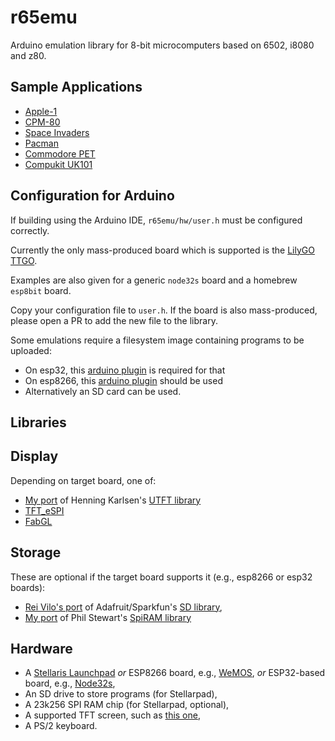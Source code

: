 r65emu
======

Arduino emulation library for 8-bit microcomputers based on 6502, i8080 and z80.

Sample Applications
-------------------
- [Apple-1](https://github.com/jscrane/Apple1)
- [CPM-80](https://github.com/jscrane/cpm80)
- [Space Invaders](https://github.com/jscrane/invaders)
- [Pacman](https://github.com/jscrane/pacman)
- [Commodore PET](https://github.com/jscrane/PET)
- [Compukit UK101](https://github.com/jscrane/UK101)

Configuration for Arduino
--------------
If building using the Arduino IDE, `r65emu/hw/user.h` must be configured correctly.

Currently the only mass-produced board which is supported is the 
[LilyGO TTGO](https://www.tinytronics.nl/shop/en/development-boards/microcontroller-boards/with-wi-fi/lilygo-ttgo-vga32-esp32).

Examples are also given for a generic `node32s` board and a homebrew `esp8bit` board.

Copy your configuration file to `user.h`. If the board is also mass-produced, please open a PR to add the new file to the library.

Some emulations require a filesystem image containing programs to be uploaded:
- On esp32, this [arduino plugin](https://github.com/me-no-dev/arduino-esp32fs-plugin) is required for that
- On esp8266, this [arduino plugin](https://github.com/esp8266/arduino-esp8266fs-plugin) should be used
- Alternatively an SD card can be used.

Libraries
---------

Display
--------
Depending on target board, one of:
- [My port](https://github.com/jscrane/UTFT-Energia) of Henning Karlsen's [UTFT library](http://www.rinkydinkelectronics.com/library.php?id=51)
- [TFT_eSPI](https://github.com/Bodmer/TFT_eSPI)
- [FabGL](https://github.com/fdivitto/FabGL)

Storage
--------
These are optional if the target board supports it (e.g., esp8266 or esp32 boards):
- [Rei Vilo's port](https://github.com/rei-vilo/SD_TM4C) of Adafruit/Sparkfun's [SD library](https://github.com/adafruit/SD),
- [My port](https://github.com/jscrane/SpiRAM) of Phil Stewart's [SpiRAM library](http://playground.arduino.cc/Main/SpiRAM)

Hardware
---------
- A [Stellaris Launchpad](http://www.energia.nu/Guide_StellarisLaunchPad.html) _or_ 
ESP8266 board, e.g., [WeMOS](https://www.wemos.cc/en/latest/d1/d1_mini.html), _or_ 
ESP32-based board, e.g., [Node32s](https://www.esp32.com/viewtopic.php?t=459),
- An SD drive to store programs (for Stellarpad),
- A 23k256 SPI RAM chip (for Stellarpad, optional),
- A supported TFT screen, such as [this one](http://forum.stellarisiti.com/topic/626-ssd1289-32-320x240-tft-16bit-parallel-interface-touch-libraries/),
- A PS/2 keyboard.
